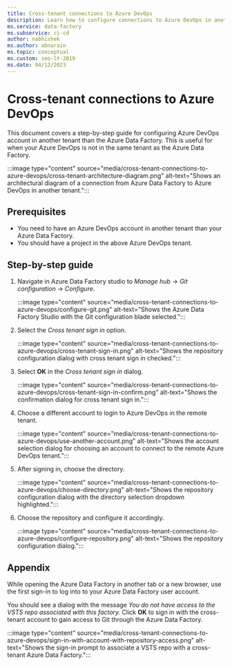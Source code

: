 ```yaml
---
title: Cross-tenant connections to Azure DevOps
description: Learn how to configure connections to Azure DevOps in another tenant in Azure Data Factory
ms.service: data-factory
ms.subservice: ci-cd
author: nabhishek
ms.author: abnarain
ms.topic: conceptual
ms.custom: seo-lt-2019
ms.date: 04/12/2023
---
```


# Cross-tenant connections to Azure DevOps

This document covers a step-by-step guide for configuring Azure DevOps account in another tenant than the Azure Data Factory.  This is useful for when your Azure DevOps is not in the same tenant as the Azure Data Factory.

:::image type="content" source="media/cross-tenant-connections-to-azure-devops/cross-tenant-architecture-diagram.png" alt-text="Shows an architectural diagram of a connection from Azure Data Factory to Azure DevOps in another tenant.":::

## Prerequisites

- You need to have an Azure DevOps account in another tenant than your Azure Data Factory. 
- You should have a project in the above Azure DevOps tenant. 

## Step-by-step guide

1. Navigate in Azure Data Factory studio to _Manage hub_ &#8594; _Git configuration_ &#8594; _Configure_.

   :::image type="content" source="media/cross-tenant-connections-to-azure-devops/configure-git.png" alt-text="Shows the Azure Data Factory Studio with the Git configuration blade selected.":::   

1. Select the _Cross tenant sign in_ option.

   :::image type="content" source="media/cross-tenant-connections-to-azure-devops/cross-tenant-sign-in.png" alt-text="Shows the repository configuration dialog with cross tenant sign in checked.":::

1. Select **OK** in the _Cross tenant sign in_ dialog.

   :::image type="content" source="media/cross-tenant-connections-to-azure-devops/cross-tenant-sign-in-confirm.png" alt-text="Shows the confirmation dialog for cross tenant sign in.":::

1. Choose a different account to login to Azure DevOps in the remote tenant.

   :::image type="content" source="media/cross-tenant-connections-to-azure-devops/use-another-account.png" alt-text="Shows the account selection dialog for choosing an account to connect to the remote Azure DevOps tenant.":::

1. After signing in, choose the directory.

   :::image type="content" source="media/cross-tenant-connections-to-azure-devops/choose-directory.png" alt-text="Shows the repository configuration dialog with the directory selection dropdown highlighted.":::

1. Choose the repository and configure it accordingly.

   :::image type="content" source="media/cross-tenant-connections-to-azure-devops/configure-repository.png" alt-text="Shows the repository configuration dialog.":::

## Appendix

While opening the Azure Data Factory in another tab or a new browser, use the first sign-in to log into to your Azure Data Factory user account.

You should see a dialog with the message _You do not have access to the VSTS repo associated with this factory._  Click **OK** to sign in with the cross-tenant account to gain access to Git through the Azure Data Factory.

:::image type="content" source="media/cross-tenant-connections-to-azure-devops/sign-in-with-account-with-repository-access.png" alt-text="Shows the sign-in prompt to associate a VSTS repo with a cross-tenant Azure Data Factory.":::
